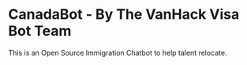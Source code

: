 # CanadaBot  - By The VanHack Visa Bot Team

This is an Open Source Immigration Chatbot to help talent relocate. 
